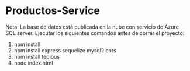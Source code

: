 # Productos-Service
Nota: La base de datos está publicada en la nube con servicio de Azure SQL server.
Ejecutar los siguientes comandos antes de correr el proyecto:

1. npm install
2. npm install express sequelize mysql2 cors
3. npm install tedious
4. node index.html
